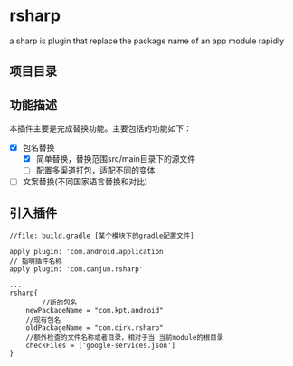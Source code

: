 # rsharp
a sharp is plugin that replace the package name of an app module rapidly

## 项目目录

## 功能描述

本插件主要是完成替换功能。主要包括的功能如下：

- [x] 包名替换
  - [x] 简单替换，替换范围src/main目录下的源文件
  - [ ] 配置多渠道打包，适配不同的变体
- [ ] 文案替换(不同国家语言替换和对比)

## 引入插件

```
//file: build.gradle [某个模块下的gradle配置文件]

apply plugin: 'com.android.application'
// 指明插件名称
apply plugin: 'com.canjun.rsharp'

...
rsharp{
		//新的包名
    newPackageName = "com.kpt.android"
    //现有包名
    oldPackageName = "com.dirk.rsharp"
    //额外检查的文件名称或者目录，相对于当 当前module的根目录
    checkFiles = ['google-services.json']
}
```

